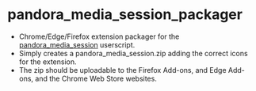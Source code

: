 # pandora_media_session_packager
- Chrome/Edge/Firefox extension packager for the [pandora_media_session](https://github.com/snaphat/pandora_media_session) userscript.
- Simply creates a pandora_media_session.zip adding the correct icons for the extension.
- The zip should be uploadable to the Firefox Add-ons, and Edge Add-ons, and the Chrome Web Store websites.
